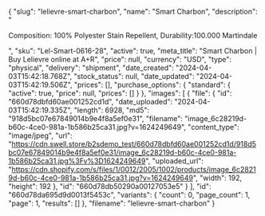 {
  "slug": "lelievre-smart-charbon",
  "name": "Smart Charbon",
  "description": "<p>Composition: 100% Polyester Stain Repellent, Durability:100.000 Martindale</p>",
  "sku": "Lel-Smart-0616-28",
  "active": true,
  "meta_title": "Smart Charbon | Buy Lelievre online at A+R",
  "price": null,
  "currency": "USD",
  "type": "physical",
  "delivery": "shipment",
  "date_created": "2024-04-03T15:42:18.768Z",
  "stock_status": null,
  "date_updated": "2024-04-03T15:42:19.506Z",
  "prices": [],
  "purchase_options": {
    "standard": {
      "active": true,
      "price": null,
      "prices": []
    }
  },
  "images": [
    {
      "file": {
        "id": "660d78dbfd60ae001252cd1d",
        "date_uploaded": "2024-04-03T15:42:19.335Z",
        "length": 6928,
        "md5": "918d5bc07e67849014b9e4f8a5ef0e31",
        "filename": "image_6c28219d-b60c-4ce0-981a-1b586b25ca31.jpg?v=1624249649",
        "content_type": "image/jpeg",
        "url": "https://cdn.swell.store/b2sdemo_test/660d78dbfd60ae001252cd1d/918d5bc07e67849014b9e4f8a5ef0e31/image_6c28219d-b60c-4ce0-981a-1b586b25ca31.jpg%3Fv%3D1624249649",
        "uploaded_url": "https://cdn.shopify.com/s/files/1/0012/2005/1002/products/image_6c28219d-b60c-4ce0-981a-1b586b25ca31.jpg?v=1624249649",
        "width": 192,
        "height": 192
      },
      "id": "660d78db50290a00127053e5"
    }
  ],
  "id": "660d78da695d9d0013f5453c",
  "variants": {
    "count": 0,
    "page_count": 1,
    "page": 1,
    "results": []
  },
  "filename": "lelievre-smart-charbon"
}